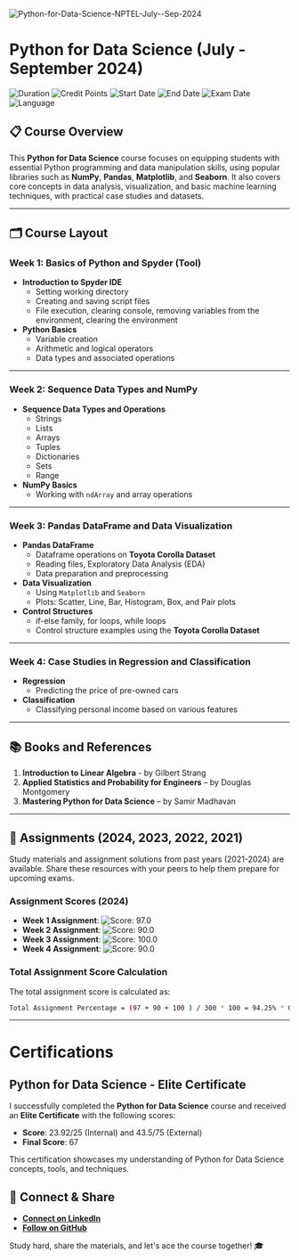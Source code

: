 
![Python-for-Data-Science-NPTEL-July--Sep-2024](https://socialify.git.ci/FarhaKousar1601/Python-for-Data-Science-NPTEL-July--Sep-2024/image?font=Bitter&forks=1&language=1&name=1&owner=1&pattern=Solid&stargazers=1&theme=Auto)

# Python for Data Science (July - September 2024)

![Duration](https://img.shields.io/badge/Duration-4%20weeks-blue)
![Credit Points](https://img.shields.io/badge/Credit%20Points-1-green)
![Start Date](https://img.shields.io/badge/Start%20Date-22%20Jul%2024-blue)
![End Date](https://img.shields.io/badge/End%20Date-16%20Aug%2024-red)
![Exam Date](https://img.shields.io/badge/Exam%20Date-21%20Sep%2024-red)
![Language](https://img.shields.io/badge/Language-Python-brightgreen)

## 📋 Course Overview

This **Python for Data Science** course focuses on equipping students with essential Python programming and data manipulation skills, using popular libraries such as **NumPy**, **Pandas**, **Matplotlib**, and **Seaborn**. It also covers core concepts in data analysis, visualization, and basic machine learning techniques, with practical case studies and datasets.

---

## 🗂️ Course Layout

### **Week 1: Basics of Python and Spyder (Tool)**

- **Introduction to Spyder IDE**
  - Setting working directory
  - Creating and saving script files
  - File execution, clearing console, removing variables from the environment, clearing the environment
- **Python Basics**
  - Variable creation
  - Arithmetic and logical operators
  - Data types and associated operations

---

### **Week 2: Sequence Data Types and NumPy**

- **Sequence Data Types and Operations**
  - Strings
  - Lists
  - Arrays
  - Tuples
  - Dictionaries
  - Sets
  - Range
- **NumPy Basics**
  - Working with `ndArray` and array operations

---

### **Week 3: Pandas DataFrame and Data Visualization**

- **Pandas DataFrame**
  - Dataframe operations on **Toyota Corolla Dataset**
  - Reading files, Exploratory Data Analysis (EDA)
  - Data preparation and preprocessing
- **Data Visualization**
  - Using `Matplotlib` and `Seaborn`
  - Plots: Scatter, Line, Bar, Histogram, Box, and Pair plots
- **Control Structures**
  - if-else family, for loops, while loops
  - Control structure examples using the **Toyota Corolla Dataset**

---

### **Week 4: Case Studies in Regression and Classification**

- **Regression**
  - Predicting the price of pre-owned cars
- **Classification**
  - Classifying personal income based on various features

---

## 📚 Books and References

1. **Introduction to Linear Algebra** - by Gilbert Strang
2. **Applied Statistics and Probability for Engineers** – by Douglas Montgomery
3. **Mastering Python for Data Science** – by Samir Madhavan

---

## 📝 Assignments (2024, 2023, 2022, 2021)

Study materials and assignment solutions from past years (2021-2024) are available. Share these resources with your peers to help them prepare for upcoming exams.

### **Assignment Scores (2024)**

- **Week 1 Assignment**: ![Score: 97.0](https://img.shields.io/badge/Score-97.0-brightgreen)
- **Week 2 Assignment**: ![Score: 90.0](https://img.shields.io/badge/Score-90.0-brightgreen)
- **Week 3 Assignment**: ![Score: 100.0](https://img.shields.io/badge/Score-100.0-brightgreen)
- **Week 4 Assignment**: ![Score: 90.0](https://img.shields.io/badge/Score-90.0-brightgreen)

### **Total Assignment Score Calculation**

The total assignment score is calculated as:

```bash
Total Assignment Percentage = (97 + 90 + 100 ) / 300 * 100 = 94.25% * 0.25 * 100 = 23.91/25 
```

---
# Certifications

## Python for Data Science - Elite Certificate

I successfully completed the **Python for Data Science** course and received an **Elite Certificate** with the following scores:

- **Score**: 23.92/25 (Internal) and 43.5/75 (External)
- **Final Score**: 67

This certification showcases my understanding of Python for Data Science concepts, tools, and techniques.

## 🔗 Connect & Share

- **[Connect on LinkedIn](https://www.linkedin.com/in/farhakousar16)**
- **[Follow on GitHub](https://github.com/FarhaKousar1601)**

Study hard, share the materials, and let's ace the course together! 🎓
